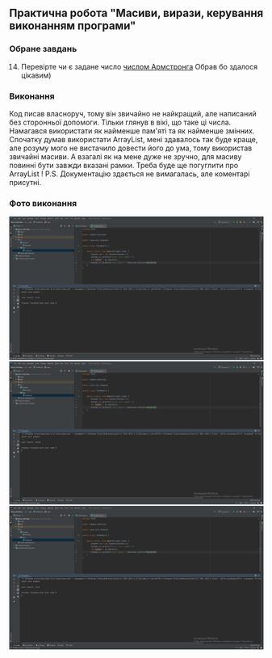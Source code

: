 ## Практична робота "Масиви, вирази, керування виконанням програми"

### Обране завдань
14. Перевірте чи є задане число [числом Армстронга](https://uk.wikipedia.org/wiki/%D0%A7%D0%B8%D1%81%D0%BB%D0%B0_%D0%90%D1%80%D0%BC%D1%81%D1%82%D1%80%D0%BE%D0%BD%D0%B3%D0%B0)
Обрав бо здалося цікавим)
### Виконання
Код писав власноруч, тому він звичайно не найкращий, але написаний без сторонньої допомоги. Тільки глянув в вікі, що таке ці числа. Намагався використати як найменше пам'яті та як найменше змінних. Спочатку думав використати ArrayList, мені здавалось так буде краще, але розуму мого не вистачило довести його до ума, тому використав звичайні масиви. А взагалі як на мене дуже не зручно, для масиву повинні бути завжди вказані рамки. Треба буде ще погуглити про ArrayList !
P.S. Документацію здається не вимагалась, але коментарі присутні.
### Фото виконання
![](https://github.com/ppc-ntu-khpi/35-arrays-Vadym-Al/blob/master/dist/%D0%92%D0%B8%D0%BA%D0%BE%D0%BD%D0%B0%D0%BD%D0%BD%D1%8F_1.png)
![](https://github.com/ppc-ntu-khpi/35-arrays-Vadym-Al/blob/master/dist/%D0%92%D0%B8%D0%BA%D0%BE%D0%BD%D0%B0%D0%BD%D0%BD%D1%8F_2.png)
![](https://github.com/ppc-ntu-khpi/35-arrays-Vadym-Al/blob/master/dist/%D0%92%D0%B8%D0%BA%D0%BE%D0%BD%D0%B0%D0%BD%D0%BD%D1%8F_3.png)
